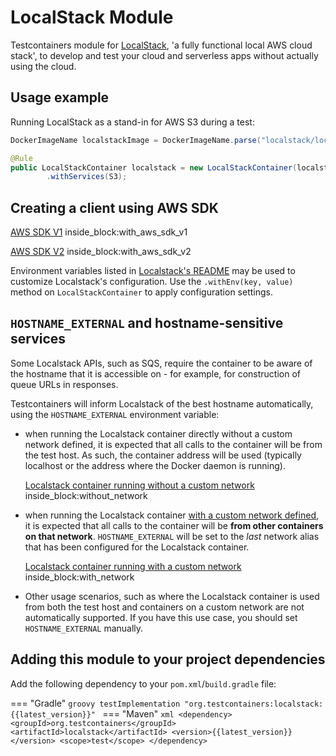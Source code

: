 # LocalStack Module

Testcontainers module for [LocalStack](http://localstack.cloud/), 'a fully functional local AWS cloud stack', to develop and test your cloud and serverless apps without actually using the cloud.

## Usage example

Running LocalStack as a stand-in for AWS S3 during a test:

```java
DockerImageName localstackImage = DockerImageName.parse("localstack/localstack:3.5.0");

@Rule
public LocalStackContainer localstack = new LocalStackContainer(localstackImage)
        .withServices(S3);
```

## Creating a client using AWS SDK

<!--codeinclude-->
[AWS SDK V1](../../modules/localstack/src/test/java/org/testcontainers/containers/localstack/LocalstackContainerTest.java) inside_block:with_aws_sdk_v1
<!--/codeinclude-->

<!--codeinclude-->
[AWS SDK V2](../../modules/localstack/src/test/java/org/testcontainers/containers/localstack/LocalstackContainerTest.java) inside_block:with_aws_sdk_v2
<!--/codeinclude-->

Environment variables listed in [Localstack's README](https://github.com/localstack/localstack#configurations) may be used to customize Localstack's configuration. 
Use the `.withEnv(key, value)` method on `LocalStackContainer` to apply configuration settings.

## `HOSTNAME_EXTERNAL` and hostname-sensitive services

Some Localstack APIs, such as SQS, require the container to be aware of the hostname that it is accessible on - for example, for construction of queue URLs in responses.

Testcontainers will inform Localstack of the best hostname automatically, using the `HOSTNAME_EXTERNAL` environment variable:

* when running the Localstack container directly without a custom network defined, it is expected that all calls to the container will be from the test host. As such, the container address will be used (typically localhost or the address where the Docker daemon is running).

    <!--codeinclude-->
    [Localstack container running without a custom network](../../modules/localstack/src/test/java/org/testcontainers/containers/localstack/LocalstackContainerTest.java) inside_block:without_network
    <!--/codeinclude-->

* when running the Localstack container [with a custom network defined](/features/networking/#advanced-networking), it is expected that all calls to the container will be **from other containers on that network**. `HOSTNAME_EXTERNAL` will be set to the *last* network alias that has been configured for the Localstack container.

    <!--codeinclude-->
    [Localstack container running with a custom network](../../modules/localstack/src/test/java/org/testcontainers/containers/localstack/LocalstackContainerTest.java) inside_block:with_network
    <!--/codeinclude-->

* Other usage scenarios, such as where the Localstack container is used from both the test host and containers on a custom network are not automatically supported. If you have this use case, you should set `HOSTNAME_EXTERNAL` manually.

## Adding this module to your project dependencies

Add the following dependency to your `pom.xml`/`build.gradle` file:

=== "Gradle"
    ```groovy
    testImplementation "org.testcontainers:localstack:{{latest_version}}"
    ```
=== "Maven"
    ```xml
    <dependency>
        <groupId>org.testcontainers</groupId>
        <artifactId>localstack</artifactId>
        <version>{{latest_version}}</version>
        <scope>test</scope>
    </dependency>
    ```
